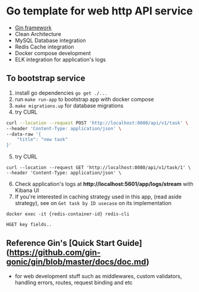 # Go template for web http API service

- [Gin framework](https://github.com/gin-gonic/gin)
- Clean Architecture
- MySQL Database integration
- Redis Cache integration
- Docker compose development
- ELK integration for application's logs


## To bootstrap service

1. install go dependencies `go get ./...`
2. run `make run-app` to bootstrap app with docker compose
3. `make migrations.up` for database migrations
4. try CURL 
```bash
curl --location --request POST 'http://localhost:8080/api/v1/task' \
--header 'Content-Type: application/json' \
--data-raw '{
    "title": "new task"
}'
```
5. try CURL 
```
curl --location --request GET 'http://localhost:8080/api/v1/task/1' \
--header 'Content-Type: application/json' \
```
6. Check application's logs at <b>http://localhost:5601/app/logs/stream</b> with Kibana UI
7. If you're interested in caching strategy used in this app, (read aside strategy), see on `Get task by ID usecase` on its implementation

`docker exec -it {redis-container-id} redis-cli` 

`HGET key fields..`


## Reference Gin's [Quick Start Guide] (https://github.com/gin-gonic/gin/blob/master/docs/doc.md)

- for web development stuff such as middlewares, custom validators, handling errors, routes, request binding and etc
